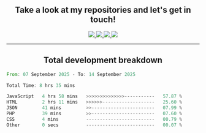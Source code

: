 <h2 align="center">
  Take a look at my repositories and let's get in touch!
</h2>
<p align="center">
  <a href="https://www.instagram.com/rayhanarkan?igsh=MXM3dHhmMTZ3ZWVsaA==">
    <img src="https://img.icons8.com/material-outlined/30/689d6a/instagram.png"/>
  </a>
  <a href="https://www.linkedin.com/in/rayhanarkan/">
    <img src="https://img.icons8.com/material-outlined/30/689d6a/linkedin.png"/>
  </a>
  <a href="">
    <img src="https://img.icons8.com/material-outlined/30/689d6a/geography.png"/>
  </a>
  <a href="mailto:rayhanarkan30@gmail.com">
    <img src="https://img.icons8.com/material-outlined/30/689d6a/email.png"/>
  </a>
</p>

---

<h2 align="center">Total development breakdown</h2>

<p align="center">
<!--START_SECTION:waka-->

```rust
From: 07 September 2025 - To: 14 September 2025

Total Time: 8 hrs 35 mins

JavaScript   4 hrs 58 mins   >>>>>>>>>>>>>>-----------   57.87 %
HTML         2 hrs 11 mins   >>>>>>-------------------   25.60 %
JSON         41 mins         >>-----------------------   07.99 %
PHP          39 mins         >>-----------------------   07.60 %
CSS          4 mins          -------------------------   00.79 %
Other        0 secs          -------------------------   00.07 %
```

<!--END_SECTION:waka-->
</p>

